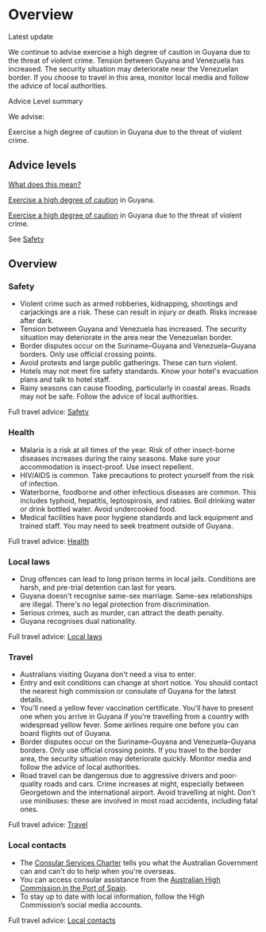 # Overview

Latest update

We continue to advise exercise a high degree of caution in Guyana due to the threat of violent crime. Tension between Guyana and Venezuela has increased. The security situation may deteriorate near the Venezuelan border. If you choose to travel in this area, monitor local media and follow the advice of local authorities.

Advice Level summary

We advise:

Exercise a high degree of caution in Guyana due to the threat of violent crime.

## Advice levels

[What does this mean?](/before-you-go/travel-advice-explained/)

[Exercise a high degree of caution](https://www.smartraveller.gov.au/consular-services/travel-advice-explained#level2 ) in Guyana.

[Exercise a high degree of caution](https://www.smartraveller.gov.au/consular-services/travel-advice-explained#level2 ) in Guyana due to the threat of violent crime.

See [Safety](#safety)

## Overview

### Safety

* Violent crime such as armed robberies, kidnapping, shootings and carjackings are a risk. These can result in injury or death. Risks increase after dark.
* Tension between Guyana and Venezuela has increased. The security situation may deteriorate in the area near the Venezuelan border.
* Border disputes occur on the Suriname–Guyana and Venezuela–Guyana borders. Only use official crossing points.
* Avoid protests and large public gatherings. These can turn violent.
* Hotels may not meet fire safety standards. Know your hotel's evacuation plans and talk to hotel staff.
* Rainy seasons can cause flooding, particularly in coastal areas. Roads may not be safe. Follow the advice of local authorities.

Full travel advice: [Safety](#safety)

### Health

* Malaria is a risk at all times of the year. Risk of other insect-borne diseases increases during the rainy seasons. Make sure your accommodation is insect-proof. Use insect repellent.
* HIV/AIDS is common. Take precautions to protect yourself from the risk of infection.
* Waterborne, foodborne and other infectious diseases are common. This includes typhoid, hepatitis, leptospirosis, and rabies. Boil drinking water or drink bottled water. Avoid undercooked food.
* Medical facilities have poor hygiene standards and lack equipment and trained staff. You may need to seek treatment outside of Guyana.

Full travel advice: [Health](#health)

### Local laws

* Drug offences can lead to long prison terms in local jails. Conditions are harsh, and pre-trial detention can last for years.
* Guyana doesn't recognise same-sex marriage. Same-sex relationships are illegal. There's no legal protection from discrimination.
* Serious crimes, such as murder, can attract the death penalty.
* Guyana recognises dual nationality.

Full travel advice: [Local laws](#local-laws)

### Travel

* Australians visiting Guyana don't need a visa to enter.
* Entry and exit conditions can change at short notice. You should contact the nearest high commission or consulate of Guyana for the latest details.
* You'll need a yellow fever vaccination certificate. You'll have to present one when you arrive in Guyana if you're travelling from a country with widespread yellow fever. Some airlines require one before you can board flights out of Guyana.
* Border disputes occur on the Suriname–Guyana and Venezuela–Guyana borders. Only use official crossing points. If you travel to the border area, the security situation may deteriorate quickly. Monitor media and follow the advice of local authorities.
* Road travel can be dangerous due to aggressive drivers and poor-quality roads and cars. Crime increases at night, especially between Georgetown and the international airport. Avoid travelling at night. Don't use minibuses: these are involved in most road accidents, including fatal ones.

Full travel advice: [Travel](#travel)

### Local contacts

* The [Consular Services Charter](/consular-services/consular-services-charter "Consular Services Charter") tells you what the Australian Government can and can't do to help when you're overseas.
* You can access consular assistance from the [Australian High Commission in the Port of Spain](https://www.dfat.gov.au/about-us/our-locations/missions/Pages/australian-high-commission-trinidad-and-tobago).
* To stay up to date with local information, follow the High Commission’s social media accounts.

Full travel advice: [Local contacts](#local-contacts)